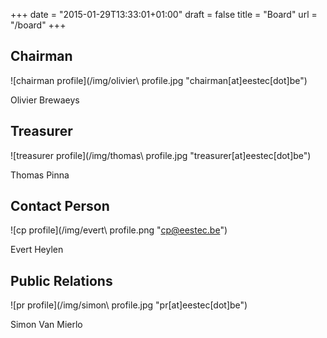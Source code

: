 +++
date = "2015-01-29T13:33:01+01:00"
draft = false
title = "Board"
url = "/board"
+++

Chairman
--------
![chairman profile](/img/olivier\ profile.jpg "chairman[at]eestec[dot]be")

Olivier Brewaeys

Treasurer
---------
![treasurer profile](/img/thomas\ profile.jpg "treasurer[at]eestec[dot]be")

Thomas Pinna

Contact Person
--------------
![cp profile](/img/evert\ profile.png "cp@eestec.be")

Evert Heylen

Public Relations
----------------
![pr profile](/img/simon\ profile.jpg "pr[at]eestec[dot]be")

Simon Van Mierlo
